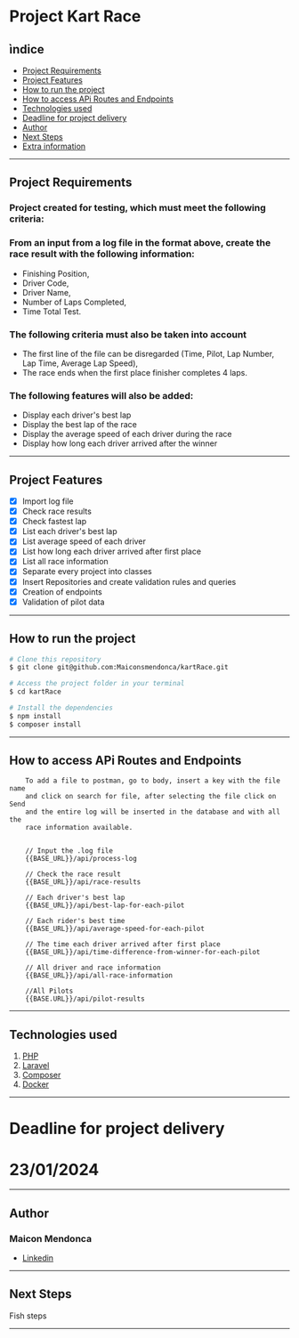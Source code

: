# Project Kart Race

## ìndice
- <a href="#project-requirements">Project Requirements</a>
- <a href="#project-features">Project Features</a>
- <a href="#how-to-run-the-project">How to run the project</a>
- <a href="#how-to-access-api-routes-and-endpoints">How to access APi Routes and Endpoints</a>
- <a href="#technologies-used">Technologies used</a>
- <a href="#deadline-for-project-delivery">Deadline for project delivery</a>
- <a href="#author">Author</a>
- <a href="#next-steps">Next Steps</a>
- <a href="#extra-information">Extra information</a>

___

## Project Requirements

### Project created for testing, which must meet the following criteria:
### From an input from a log file in the format above, create the race result with the following information:
  * Finishing Position, 
  * Driver Code, 
  * Driver Name, 
  * Number of Laps Completed,
  * Time Total Test.


### The following criteria must also be taken into account
  * The first line of the file can be disregarded (Time, Pilot, Lap Number, Lap Time, Average Lap Speed),
  * The race ends when the first place finisher completes 4 laps.


### The following features will also be added:
  * Display each driver's best lap
  * Display the best lap of the race
  * Display the average speed of each driver during the race
  * Display how long each driver arrived after the winner

___

## Project Features

- [x] Import log file
- [x] Check race results
- [x] Check fastest lap
- [x] List each driver's best lap
- [x] List average speed of each driver
- [x] List how long each driver arrived after first place
- [x] List all race information
- [x] Separate every project into classes
- [x] Insert Repositories and create validation rules and queries
- [x] Creation of endpoints
- [x] Validation of pilot data

___

## How to run the project

```bash
# Clone this repository
$ git clone git@github.com:Maiconsmendonca/kartRace.git

# Access the project folder in your terminal
$ cd kartRace

# Install the dependencies
$ npm install
$ composer install
```

___

## How to access APi Routes and Endpoints

```
    To add a file to postman, go to body, insert a key with the file name
    and click on search for file, after selecting the file click on Send 
    and the entire log will be inserted in the database and with all the
    race information available.


    // Input the .log file
    {{BASE_URL}}/api/process-log
    
    // Check the race result
    {{BASE_URL}}/api/race-results
    
    // Each driver's best lap
    {{BASE_URL}}/api/best-lap-for-each-pilot
    
    // Each rider's best time
    {{BASE_URL}}/api/average-speed-for-each-pilot
    
    // The time each driver arrived after first place
    {{BASE_URL}}/api/time-difference-from-winner-for-each-pilot
    
    // All driver and race information
    {{BASE_URL}}/api/all-race-information
    
    //All Pilots
    {{BASE.URL}}/api/pilot-results
```

___

## Technologies used

1. [PHP](https://www.php.net/)
2. [Laravel](https://laravel.com/)
3. [Composer](https://getcomposer.org/)
4. [Docker](https://www.docker.com/)

___

# Deadline for project delivery
   # 23/01/2024 

___

## Author
### Maicon Mendonca
* [Linkedin]()

___

## Next Steps

Fish steps

___
